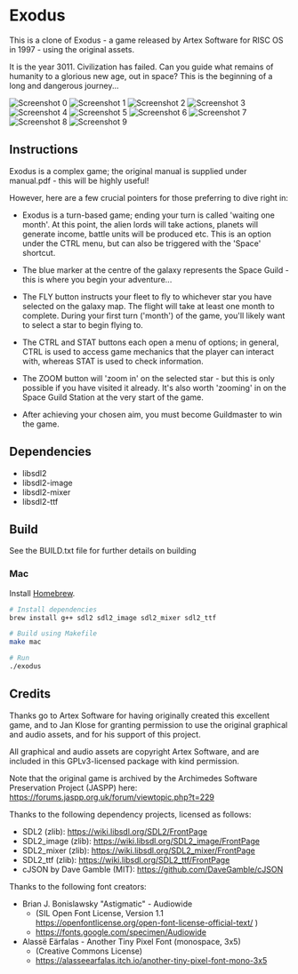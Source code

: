 # Exodus

This is a clone of Exodus - a game released by Artex Software for RISC OS in 1997 - using the original assets.

It is the year 3011. Civilization has failed. Can you guide what remains of humanity to a glorious new age, out in space? This is the beginning of a long and dangerous journey...

![Screenshot 0](screenshots/screenshot_00.png)
![Screenshot 1](screenshots/screenshot_01.png)
![Screenshot 2](screenshots/screenshot_02.png)
![Screenshot 3](screenshots/screenshot_03.png)
![Screenshot 4](screenshots/screenshot_04.png)
![Screenshot 5](screenshots/screenshot_05.png)
![Screenshot 6](screenshots/screenshot_06.png)
![Screenshot 7](screenshots/screenshot_07.png)
![Screenshot 8](screenshots/screenshot_08.png)
![Screenshot 9](screenshots/screenshot_09.png)

## Instructions
Exodus is a complex game; the original manual is supplied under manual.pdf - this will be highly useful!

However, here are a few crucial pointers for those preferring to dive right in:

* Exodus is a turn-based game; ending your turn is called 'waiting one month'. At this point, the alien lords will take actions, planets will generate income, battle units will be produced etc. This is an option under the CTRL menu, but can also be triggered with the 'Space' shortcut.

* The blue marker at the centre of the galaxy represents the Space Guild - this is where you begin your adventure...

* The FLY button instructs your fleet to fly to whichever star you have selected on the galaxy map. The flight will take at least one month to complete. During your first turn ('month') of the game, you'll likely want to select a star to begin flying to.

* The CTRL and STAT buttons each open a menu of options; in general, CTRL is used to access game mechanics that the player can interact with, whereas STAT is used to check information.

* The ZOOM button will 'zoom in' on the selected star - but this is only possible if you have visited it already. It's also worth 'zooming' in on the Space Guild Station at the very start of the game.

* After achieving your chosen aim, you must become Guildmaster to win the game.

## Dependencies

* libsdl2
* libsdl2-image
* libsdl2-mixer
* libsdl2-ttf

## Build
See the BUILD.txt file for further details on building

### Mac

Install [Homebrew](https://brew.sh/).

```bash
# Install dependencies
brew install g++ sdl2 sdl2_image sdl2_mixer sdl2_ttf

# Build using Makefile
make mac

# Run
./exodus
```

## Credits
Thanks go to Artex Software for having originally created this excellent game, and to Jan Klose for granting permission to use the original graphical and audio assets, and for his support of this project.

All graphical and audio assets are copyright Artex Software, and are included in this GPLv3-licensed package with kind permission.

Note that the original game is archived by the Archimedes Software Preservation Project (JASPP) here: https://forums.jaspp.org.uk/forum/viewtopic.php?t=229

Thanks to the following dependency projects, licensed as follows:
* SDL2 (zlib): https://wiki.libsdl.org/SDL2/FrontPage
* SDL2_image (zlib): https://wiki.libsdl.org/SDL2_image/FrontPage
* SDL2_mixer (zlib): https://wiki.libsdl.org/SDL2_mixer/FrontPage
* SDL2_ttf (zlib): https://wiki.libsdl.org/SDL2_ttf/FrontPage
* cJSON by Dave Gamble (MIT): https://github.com/DaveGamble/cJSON

Thanks to the following font creators:
* Brian J. Bonislawsky "Astigmatic" - Audiowide
    * (SIL Open Font License, Version 1.1 https://openfontlicense.org/open-font-license-official-text/ )
    * https://fonts.google.com/specimen/Audiowide
* Alassë Eärfalas - Another Tiny Pixel Font (monospace, 3x5)
    * (Creative Commons License)
    * https://alasseearfalas.itch.io/another-tiny-pixel-font-mono-3x5

